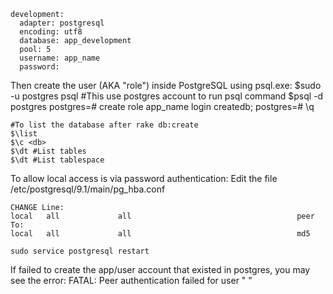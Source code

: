     development:
      adapter: postgresql
      encoding: utf8
      database: app_development
      pool: 5
      username: app_name
      password:

Then create the user (AKA "role") inside PostgreSQL using psql.exe:
    $sudo -u postgres psql #This use postgres account to run psql command
    $psql -d postgres
    postgres=# create role app_name login createdb;
    postgres=# \q

    #To list the database after rake db:create
    $\list
    $\c <db>
    $\dt #List tables
    $\dt #List tablespace


To allow local access is via password authentication:
Edit the file /etc/postgresql/9.1/main/pg_hba.conf 

    CHANGE Line:
    local   all             all                                     peer
    To:
    local   all             all                                     md5

    sudo service postgresql restart

If failed to create the app/user account that existed in postgres, you may see the error:
    FATAL:  Peer authentication failed for user "<user>	 "

